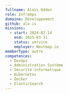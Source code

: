 ```yaml
---
fullname: Aloïs Oddon
role: InfraOps
domaine: Développement
github: alo-is
missions:
  - start: 2024-02-14
    end: 2025-03-31
    status: service
    employer: Nextmap.io
memberType: autre
competences:
  - DevOps
  - Administration Système
  - Sécurité informatique
  - Kubernetes
  - Docker
  - ElasticSearch
---
```

